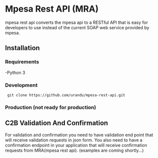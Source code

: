 # Mpesa Rest API (MRA)
mpesa rest api converts the mpesa api to a RESTful API that is easy for developers to use instead of the current SOAP web service provided by mpesa.


## Installation

### Requirements

-Python 3

### Development

`` git clone https://github.com/urandu/mpesa-rest-api.git``

### Production (not ready for production)

## C2B Validation And Confirmation

For validation and confirmation you need to have validation end point that will receive validation requests in json form. 
You also need to have a confirmation endpoint in your application that will receive confirmation requests from MRA(mpesa rest api).
(examples are coming shortly...)